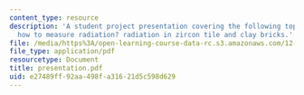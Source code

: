 ```yaml
---
content_type: resource
description: 'A student project presentation covering the following topics: introduction,
  how to measure radiation? radiation in zircon tile and clay bricks.'
file: /media/https%3A/open-learning-course-data-rc.s3.amazonaws.com/12-091-radon-research-in-multidisciplines-a-review-january-iap-2007/e27489ff92aa498fa31621d5c598d629_presentation.pdf
file_type: application/pdf
resourcetype: Document
title: presentation.pdf
uid: e27489ff-92aa-498f-a316-21d5c598d629
---
```

